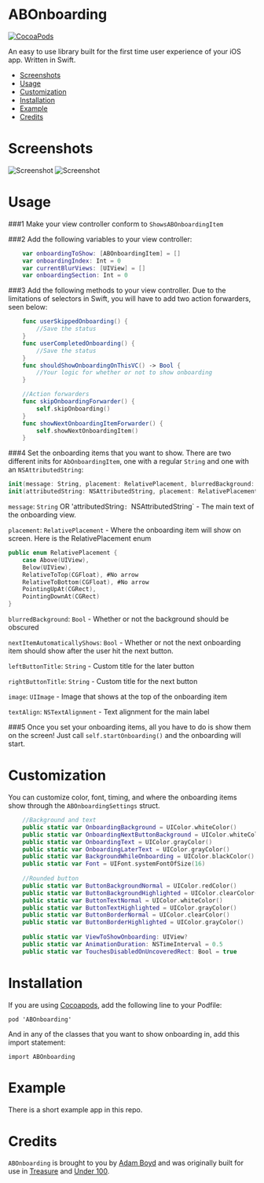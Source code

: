 ABOnboarding
==============
[![CocoaPods](https://img.shields.io/cocoapods/v/HidingNavigationBar.svg)](https://github.com/MrAdamBoyd/ABOnboarding)

An easy to use library built for the first time user experience of your iOS app. Written in Swift.
- [Screenshots](#screenshots)
- [Usage](#usage)
- [Customization](#customization)
- [Installation](#installation)
- [Example](#example)
- [Credits](#credits)

# Screenshots

![Screenshot](https://raw.githubusercontent.com/MrAdamBoyd/ABOnboarding/master/screenshots/screenshot1.png)
![Screenshot](https://raw.githubusercontent.com/MrAdamBoyd/ABOnboarding/master/screenshots/screenshot2.png)

# Usage
###1
Make your view controller conform to `ShowsABOnboardingItem`

###2
Add the following variables to your view controller:
```swift 
    var onboardingToShow: [ABOnboardingItem] = []
    var onboardingIndex: Int = 0
    var currentBlurViews: [UIView] = []
    var onboardingSection: Int = 0
```
###3
Add the following methods to your view controller. Due to the limitations of selectors in Swift, you will have to add two action forwarders, seen below:
```swift 
    func userSkippedOnboarding() {
        //Save the status
    }
    func userCompletedOnboarding() {
        //Save the status
    }
    func shouldShowOnboardingOnThisVC() -> Bool {
        //Your logic for whether or not to show onboarding
    }

    //Action forwarders
    func skipOnboardingForwarder() {
        self.skipOnboarding()
    }
    func showNextOnboardingItemForwarder() {
        self.showNextOnboardingItem()
    }
```
###4
Set the onboarding items that you want to show. There are two different inits for `AbOnboardingItem`, one with a regular `String` and one with an `NSAttributedString`:
```swift 
init(message: String, placement: RelativePlacement, blurredBackground: Bool, nextItemAutomaticallyShows: Bool = true, leftButtonTitle: String? = nil, rightButtonTitle: String? = nil, image: UIImage? = nil, textAlign: NSTextAlignment = .Left)
init(attributedString: NSAttributedString, placement: RelativePlacement, blurredBackground: Bool, nextItemAutomaticallyShows: Bool = true, leftButtonTitle: String? = nil, rightButtonTitle: String? = nil, image: UIImage? = nil, textAlign: NSTextAlignment = .Left)
```
`message`: `String` OR 'attributedString`: `NSAttributedString` - The main text of the onboarding view.

`placement`: `RelativePlacement` - Where the onboarding item will show on screen. Here is the RelativePlacement enum
```swift 
public enum RelativePlacement {
    case Above(UIView),
    Below(UIView),
    RelativeToTop(CGFloat), #No arrow
    RelativeToBottom(CGFloat), #No arrow
    PointingUpAt(CGRect),
    PointingDownAt(CGRect)
}
```
`blurredBackground`: `Bool` - Whether or not the background should be obscured

`nextItemAutomaticallyShows`: `Bool` - Whether or not the next onboarding item should show after the user hit the next button.

`leftButtonTitle`: `String` - Custom title for the later button

`rightButtonTitle`: `String` - Custom title for the next button

`image`: `UIImage` - Image that shows at the top of the onboarding item

`textAlign`: `NSTextAlignment` - Text alignment for the main label

###5
Once you set your onboarding items, all you have to do is show them on the screen! Just call `self.startOnboarding()` and the onboarding will start.

# Customization
You can customize color, font, timing, and where the onboarding items show through the `ABOnboardingSettings` struct.
```swift 
    //Background and text
    public static var OnboardingBackground = UIColor.whiteColor()
    public static var OnboardingNextButtonBackground = UIColor.whiteColor()
    public static var OnboardingText = UIColor.grayColor()
    public static var OnboardingLaterText = UIColor.grayColor()
    public static var BackgroundWhileOnboarding = UIColor.blackColor().colorWithAlphaComponent(0.85)
    public static var Font = UIFont.systemFontOfSize(16)
    
    //Rounded button
    public static var ButtonBackgroundNormal = UIColor.redColor()
    public static var ButtonBackgroundHighlighted = UIColor.clearColor()
    public static var ButtonTextNormal = UIColor.whiteColor()
    public static var ButtonTextHighlighted = UIColor.grayColor()
    public static var ButtonBorderNormal = UIColor.clearColor()
    public static var ButtonBorderHighlighted = UIColor.grayColor()
    
    public static var ViewToShowOnboarding: UIView?
    public static var AnimationDuration: NSTimeInterval = 0.5
    public static var TouchesDisabledOnUncoveredRect: Bool = true
```

# Installation

If you are using [Cocoapods](https://cocoapods.org/), add the following line to your Podfile:

`pod 'ABOnboarding'`

And in any of the classes that you want to show onboarding in, add this import statement:

`import ABOnboarding`

# Example
There is a short example app in this repo.

# Credits
`ABOnboarding` is brought to you by [Adam Boyd](http://adamjboyd.com/) and was originally built for use in [Treasure](http://www.treasureapp.com) and [Under 100](http://www.theunder100.com/).
